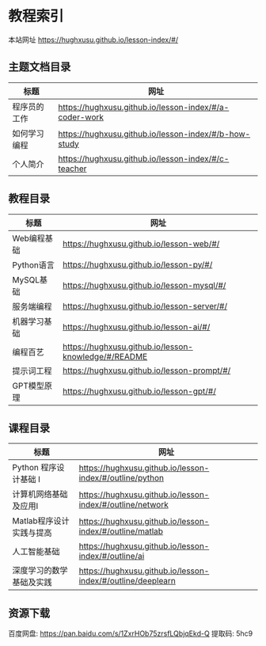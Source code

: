# 教程索引

本站网址 https://hughxusu.github.io/lesson-index/#/

## 主题文档目录

| 标题         | 网址                                                   |
| ------------ | ------------------------------------------------------ |
| 程序员的工作 | https://hughxusu.github.io/lesson-index/#/a-coder-work |
| 如何学习编程 | https://hughxusu.github.io/lesson-index/#/b-how-study  |
| 个人简介     | https://hughxusu.github.io/lesson-index/#/c-teacher    |

## 教程目录

| 标题         | 网址                                                 |
| ------------ | ---------------------------------------------------- |
| Web编程基础  | https://hughxusu.github.io/lesson-web/#/             |
| Python语言   | https://hughxusu.github.io/lesson-py/#/              |
| MySQL基础    | https://hughxusu.github.io/lesson-mysql/#/           |
| 服务端编程   | https://hughxusu.github.io/lesson-server/#/          |
| 机器学习基础 | https://hughxusu.github.io/lesson-ai/#/              |
| 编程百艺     | https://hughxusu.github.io/lesson-knowledge/#/README |
| 提示词工程   | https://hughxusu.github.io/lesson-prompt/#/          |
| GPT模型原理  | https://hughxusu.github.io/lesson-gpt/#/             |

## 课程目录

| 标题                     | 网址                                                        |
| ------------------------ | ----------------------------------------------------------- |
| Python 程序设计基础 I    | https://hughxusu.github.io/lesson-index/#/outline/python    |
| 计算机网络基础及应用Ⅰ    | https://hughxusu.github.io/lesson-index/#/outline/network   |
| Matlab程序设计实践与提高 | https://hughxusu.github.io/lesson-index/#/outline/matlab    |
| 人工智能基础             | https://hughxusu.github.io/lesson-index/#/outline/ai        |
| 深度学习的数学基础及实践 | https://hughxusu.github.io/lesson-index/#/outline/deeplearn |

## 资源下载

百度网盘: https://pan.baidu.com/s/1ZxrHOb75zrsfLQbjqEkd-Q 提取码: 5hc9 

